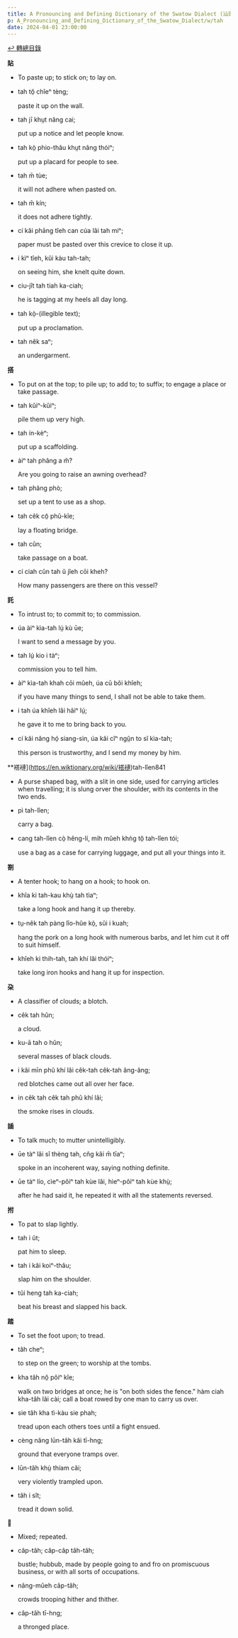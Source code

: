 ```yaml
---
title: A Pronouncing and Defining Dictionary of the Swatow Dialect (汕頭方言音義字典) / tah
p: A_Pronouncing_and_Defining_Dictionary_of_the_Swatow_Dialect/w/tah
date: 2024-04-01 23:00:00
---
```


[↩️ 轉總目錄](/A_Pronouncing_and_Defining_Dictionary_of_the_Swatow_Dialect)


**貼**
- To paste up; to stick on; to lay on.

- tah tŏ̤ chîeⁿ tèng;

  paste it up on the wall.

- tah jī khṳt nâng cai;

  put up a notice and let people know.

- tah kò̤ phio-thâu khṳt nâng thóiⁿ;

  put up a placard for people to see.

- tah m̄ tùe;

  it will not adhere when pasted on.

- tah m̄ kín;

  it does not adhere tightly.

- cí kâi phāng tîeh can cúa lâi tah miⁿ;

  paper must be pasted over this crevice to close it up.

- i kìⁿ tîeh, kŭi kàu tah-tah;

  on seeing him, she knelt quite down.

- ciu-jît tah tiah ka-ciah;

  he is tagging at my heels all day long.

- tah kò̤-(illegible text);

  put up a proclamation.

- tah nêk saⁿ;

  an undergarment.

**搭**
- To put on at the top; to pile up; to add to; to suffix; to engage a place or take passage.

- tah kûiⁿ-kûiⁿ;

  pile them up very high.

- tah ín-kèⁿ;

  put up a scaffolding.

- àiⁿ tah phâng a m̆?

  Are you going to raise an awning overhead?

- tah phâng phò;

  set up a tent to use as a shop.

- tah cêk cō̤ phû-kîe;

  lay a floating bridge.

- tah cûn;

  take passage on a boat.

- cí ciah cûn tah ŭ jîeh cōi kheh?

  How many passengers are there on this vessel?

**託**
- To intrust to; to commit to; to commission.

- úa àiⁿ kìa-tah lṳ́ kù ūe;

  I want to send a message by you.

- tah lṳ́ kio i tàⁿ;

  commission you to tell him.

- àiⁿ kìa-tah khah cōi mûeh, úa cū bŏi khîeh;

  if you have many things to send, I shall not be able to take them.

- i tah úa khîeh lâi hâiⁿ lṳ́;

  he gave it to me to bring back to you.

- cí kâi nâng hó̤ siang-sìn, úa kâi cîⁿ ngṳ̂n to sĭ kìa-tah;

  this person is trustworthy, and I send my money by him.

**褡褳](https://en.wiktionary.org/wiki/褡褳)tah-lîen841
- A purse shaped bag, with a slit in one side, used  for carrying articles when travelling; it is slung orver the shoulder,  with its contents in the two ends.

- pì tah-lîen;

  carry a bag.

- cang tah-lîen cò̤ hêng-lí, mih mûeh khǹg tŏ̤ tah-lîen tói;

  use a bag as a case for carrying luggage, and put all your things into it.

**劄**
- A tenter hook; to hang on a hook; to hook on.

- khîa ki tah-kau khṳ̀ tah tìaⁿ;

  take a long hook and hang it up thereby.

- tṳ-nêk tah pàng lîo-hûe kò̤, sûi i kuah;

  hang the pork on a long hook with numerous barbs, and let him cut it off to suit himself.

- khîeh ki thih-tah, tah khí lâi thóiⁿ;

  take long iron hooks and hang it up for inspection.

**朶**
- A classifier of clouds; a blotch.

- cêk tah hûn;

  a cloud.

- ku-ā tah o hûn;

  several masses of black clouds.

- i kâi mīn phû khí lâi cêk-tah cêk-tah âng-âng;

  red blotches came out all over her face.

- in cêk tah cêk tah phû khí lâi;

  the smoke rises in clouds.

**䛽**
- To talk much; to mutter unintelligibly.

- ūe tàⁿ lâi sĭ thèng tah, cn̂g kâi m̄ tīaⁿ;

  spoke in an incoherent way, saying nothing definite.

- ūe tàⁿ lío, cìeⁿ-pôiⁿ tah kùe lâi, hìeⁿ-pôiⁿ tah kùe khṳ̀;

  after he had said it, he repeated it with all the statements reversed.

**拊**
- To pat to slap lightly.

- tah i ût;

  pat him to sleep.

- tah i kâi koiⁿ-thâu;

  slap him on the shoulder.

- tûi heng tah ka-ciah;

  beat his breast and slapped his back.

**踏**
- To set the foot upon; to tread.

- tâh cheⁿ;

  to step on the green; to worship at the tombs.

- kha tâh nŏ̤ pôiⁿ kîe;

  walk on two bridges at once; he is "on both sides  the fence." hàm ciah kha-tâh lâi cài; call a boat rowed by one man to  carry us over.

- sie tâh kha tì-kàu sie phah;

  tread upon each others toes until a fight ensued.

- cèng nâng lūn-tâh kâi tī-hng;

  ground that everyone tramps over.

- lūn-tâh khṳ̀ thíam căi;

  very violently trampled upon.

- tâh i sît;

  tread it down solid.

**𨖼**
- Mixed; repeated.

- câp-tâh; câp-câp tâh-tâh;

  bustle; hubbub, made by people going to and fro on promiscuous business, or with all sorts of occupations.

- nâng-mûeh câp-tâh;

  crowds trooping hither and thither.

- câp-tâh tī-hng;

  a thronged place.